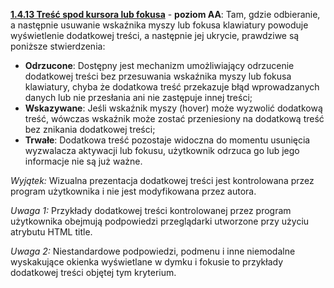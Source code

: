 [**1.4.13 Treść spod kursora lub fokusa**](https://wcag.lepszyweb.pl/#content-on-hover-or-focust) - **poziom AA**: Tam, gdzie odbieranie, a następnie usuwanie wskaźnika myszy lub fokusa klawiatury powoduje wyświetlenie dodatkowej treści, a następnie jej ukrycie, prawdziwe są poniższe stwierdzenia:

 - **Odrzucone**: Dostępny jest mechanizm umożliwiający odrzucenie dodatkowej treści bez przesuwania wskaźnika myszy lub fokusa klawiatury, chyba że dodatkowa treść przekazuje błąd wprowadzanych danych lub nie przesłania ani nie zastępuje innej treści;
 - **Wskazywane**: Jeśli wskaźnik myszy (hover) może wyzwolić dodatkową treść, wówczas wskaźnik może zostać przeniesiony na dodatkową treść bez znikania dodatkowej treści;
 - **Trwałe**: Dodatkowa treść pozostaje widoczna do momentu usunięcia wyzwalacza aktywacji lub fokusu, użytkownik odrzuca go lub jego informacje nie są już ważne.

  *Wyjątek:* Wizualna prezentacja dodatkowej treści jest kontrolowana przez program użytkownika i nie jest modyfikowana przez autora.

  *Uwaga 1:* Przykłady dodatkowej treści kontrolowanej przez program użytkownika obejmują podpowiedzi przeglądarki utworzone przy użyciu atrybutu HTML title.

  *Uwaga 2:* Niestandardowe podpowiedzi, podmenu i inne niemodalne wyskakujące okienka wyświetlane w dymku i fokusie to przykłady dodatkowej treści objętej tym kryterium.
